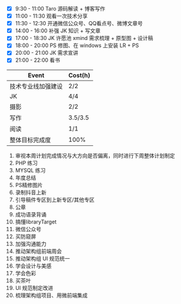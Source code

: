 - [x] 9:30 - 11:00 Taro 源码解读 + 博客写作
- [x] 11:00 - 11:30 观看一次技术分享
- [x] 11:30 - 12:30 开通微信公众号、QQ看点号、微博文章号
- [x] 14:00 - 16:00 补强 JK 知识 + 写文章
- [x] 17:00 - 18:30 JK 许愿池 xmind 需求梳理 + 原型图 + 设计稿
- [x] 18:00 - 20:00 PS 修图、在 windows 上安装 LR + PS
- [x] 20:00 - 21:00 JK 需求宣讲
- [x] 21:00 - 22:00 看书

| Event              | Cost(h) |
| ------------------ | ------- |
| 技术专业线加强建设 | 2/2     |
| JK                 | 4/4     |
| 摄影               | 2/2     |
| 写作               | 3.5/3.5   |
| 阅读               | 1/1     |
| 整体目标完成度     | 100%      |

1. 审视本周计划完成情况与大方向是否偏离，同时进行下周整体计划制定
2. PHP 练习
3. MYSQL 练习
4. 年度总结
5. PS精修图片
6. 录制抖音上新
7. 引导稿件专区到上新专区/其他专区
8. 公章
9. 成功语录背诵
10. 搞懂libraryTarget
11. 微信公众号
12. 买防窥屏
13. 加强沟通能力
14. 推动架构组前端周会
15. 推动架构组 UI 规范统一
16. 学会设计与美感
17. 学会色彩
18. 买茶叶
19. UI 规范制定改进
20. 梳理架构组项目、用微前端集成